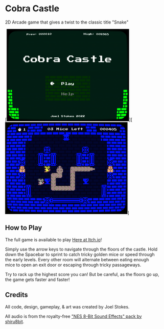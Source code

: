 # Cobra Castle
2D Arcade game that gives a twist to the classic title "Snake"

[<img src="https://github.com/JoelStokes/Cobra-Castle/blob/main/github/ScreenshotTitle.png" width="400" />][<img src="https://github.com/JoelStokes/Cobra-Castle/blob/main/github/ScreenshotMiceRoom.png" width="400" />]

## How to Play

The full game is available to play [Here at Itch.io](https://jstokesgames.itch.io/cobra-castle)!

Simply use the arrow keys to navigate through the floors of the castle. Hold down the Spacebar to sprint to catch tricky golden mice or speed through the early levels.
Every other room will alternate between eating enough mice to open an exit door or escaping through tricky passageways.

Try to rack up the highest score you can! But be careful, as the floors go up, the game gets faster and faster!

## Credits

All code, design, gameplay, & art was created by Joel Stokes.

All audio is from the royalty-free ["NES 8-Bit Sound Effects" pack by shiru8bit](https://opengameart.org/content/nes-8-bit-sound-effects).
